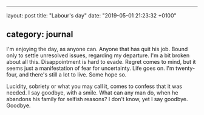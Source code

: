 * * *

layout: post
title: "Labour's day"
date: "2019-05-01 21:23:32 +0100"

## category: journal

I'm enjoying the day, as anyone can. Anyone that has quit his job. Bound only to settle unresolved
issues, regarding my departure. I'm a bit broken about all this. Disappointment is hard to evade.
Regret comes to mind, but it seems just a manifestation of fear for uncertainty. Life goes on. I'm
twenty-four, and there's still a lot to live. Some hope so.

Lucidity, sobriety or what you may call it, comes to confess that it was needed. I say goodbye, with
a smile. What can any man do, when he abandons his family for selfish reasons? I don't know, yet I
say goodbye. Goodbye.

